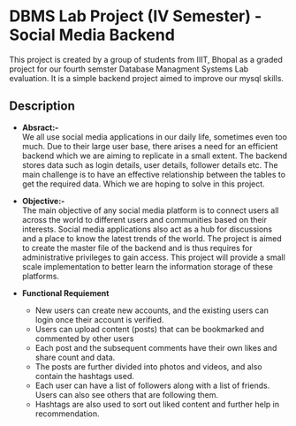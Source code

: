 # DBMS Lab Project (IV Semester) - Social Media Backend
This project is created by a group of students from IIIT, Bhopal as a graded project for our fourth semster Database Managment Systems Lab evaluation. It is a simple backend project aimed to improve our mysql skills.

## Description
* **Absract:-** <br/>
We all use social media applications in our daily life, sometimes even too much. Due to their large user base, there arises a need for an efficient backend which we are aiming to replicate in a small extent.
The backend stores data such as login details, user details, follower details etc. The main challenge is to have an effective relationship between the tables to get the required data. Which we are hoping to solve in this project.

* **Objective:-** <br/>
The main objective of any social media platform is to connect users all across the world to different users and communities based on their interests. Social media applications also act as a hub for discussions and a place to know the latest trends of the world. 
The project is aimed to create the master file of the backend and is thus requires for administrative privileges to gain access. This project will provide a small scale implementation to better learn the information storage of these platforms. 

* **Functional Requiement**
    * New users can create  new accounts, and the existing users can login once their account is verified.
    * Users can upload content (posts) that can be bookmarked and commented by other users
    * Each post and the subsequent comments have their own likes and share count and data. 
    * The posts are further divided into photos and videos, and also contain the hashtags used.
    * Each user can have a list of followers along with a list of friends. Users can also see others that are following them.
    * Hashtags are also used to sort out liked content and further help in recommendation.
